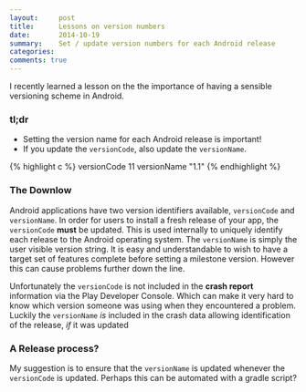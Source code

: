 ```yaml
---
layout:     post
title:      Lessons on version numbers
date:       2014-10-19
summary:    Set / update version numbers for each Android release
categories:
comments: true
---
```


I recently learned a lesson on the the importance of having a sensible versioning
scheme in Android.

### tl;dr

* Setting the version name for each Android release is important!
* If you update the `versionCode`, also update the `versionName`.

{% highlight c %}
versionCode 11
versionName "1.1"
{% endhighlight %}

### The Downlow

Android applications have two version identifiers available, `versionCode` and
`versionName`. In order for users to install a fresh release of your app, the
`versionCode` **must** be updated. This is used internally to uniquely identify
each release to the Android operating system. The `versionName` is simply the
user visible version string. It is easy and understandable to wish to have a
target set of features complete before setting a milestone version. However this
can cause problems further down the line.

Unfortunately the `versionCode` is not included in the **crash report**
information via the Play Developer Console. Which can make it very
hard to know which version someone was using when they encountered a problem.
Luckily the `versionName` _is_ included in the crash data allowing identification
of the release, _if_ it was updated

### A Release process?

My suggestion is to ensure that the `versionName` is updated whenever the
`versionCode` is updated. Perhaps this can be automated with a gradle script?
